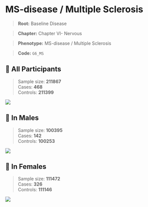 # MS-disease / Multiple Sclerosis

> **Root:** Baseline Disease  

> **Chapter:** Chapter VI- Nervous  

> **Phenotype:** MS-disease / Multiple Sclerosis  

> **Code:** `G6_MS`

## 🧪 All Participants  
> Sample size: **211867**  
> Cases: **468**  
> Controls: **211399**
<img src="/Disease/Figures/ALL/Incidence/G6_MS.png"/>
<CsvTable src="/public/Disease/Data/ALL/Incidence/COX_G6_MS.csv" label="🔍 View full results" />

## 👨 In Males  
> Sample size: **100395**  
> Cases: **142**  
> Controls: **100253**
<img src="/Disease/Figures/Male/Incidence/G6_MS.png"/>
<CsvTable src="/public/Disease/Data/Male/Incidence/COX_G6_MS.csv" label="🔍 View full results" />

## 👩 In Females  
> Sample size: **111472**  
> Cases: **326**  
> Controls: **111146**
<img src="/Disease/Figures/Female/Incidence/G6_MS.png"/>
<CsvTable src="/public/Disease/Data/Female/Incidence/COX_G6_MS.csv" label="🔍 View full results" />
